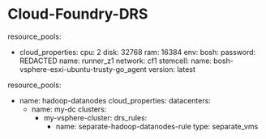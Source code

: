 # Cloud-Foundry-DRS


resource_pools:
- cloud_properties:
    cpu: 2
    disk: 32768
    ram: 16384
  env:
    bosh:
      password: REDACTED
  name: runner_z1
  network: cf1
  stemcell:
    name: bosh-vsphere-esxi-ubuntu-trusty-go_agent
    version: latest
    
    


resource_pools:
- name: hadoop-datanodes
  cloud_properties:
    datacenters:
    - name: my-dc
      clusters:
      - my-vsphere-cluster:
          drs_rules:
          - name: separate-hadoop-datanodes-rule
            type: separate_vms
